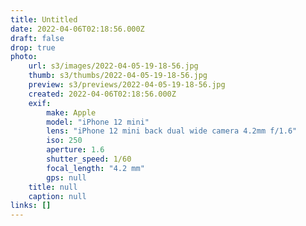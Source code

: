 ```yaml
---
title: Untitled
date: 2022-04-06T02:18:56.000Z
draft: false
drop: true
photo:
    url: s3/images/2022-04-05-19-18-56.jpg
    thumb: s3/thumbs/2022-04-05-19-18-56.jpg
    preview: s3/previews/2022-04-05-19-18-56.jpg
    created: 2022-04-06T02:18:56.000Z
    exif:
        make: Apple
        model: "iPhone 12 mini"
        lens: "iPhone 12 mini back dual wide camera 4.2mm f/1.6"
        iso: 250
        aperture: 1.6
        shutter_speed: 1/60
        focal_length: "4.2 mm"
        gps: null
    title: null
    caption: null
links: []
---
```

